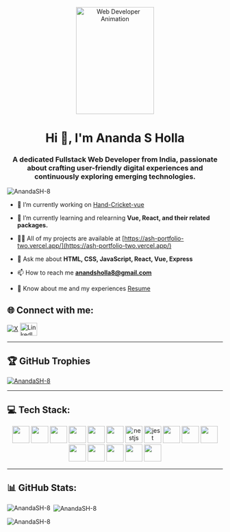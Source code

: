 <div align="center">
  <img width="60%" height="250px" src="https://cdn.dribbble.com/users/1162077/screenshots/3848914/programmer.gif" alt="Web Developer Animation" />
</div>

<h1 align="center">Hi 👋, I'm Ananda S Holla</h1>
<h3 align="center">A dedicated Fullstack Web Developer from India, passionate about crafting user-friendly digital experiences and continuously exploring emerging technologies.</h3>

<p align="left"> 
  <img src="https://komarev.com/ghpvc/?username=AnandaSH-8&label=Profile%20views&abbreviated=true&color=orange&style=for-the-badge&base=1125" 
    alt="AnandaSH-8" />
</p>

- 🔭 I’m currently working on [Hand-Cricket-vue](https://github.com/AnandaSH-8/Hand-Cricket-vue)

- 🌱 I’m currently learning and relearning **Vue, React, and their related packages.**

- 👨‍💻 All of my projects are available at [https://ash-portfolio-two.vercel.app/](https://ash-portfolio-two.vercel.app/)

- 💬 Ask me about **HTML, CSS, JavaScript, React, Vue, Express**

- 📫 How to reach me **anandsholla8@gmail.com**

- 📄 Know about me and my experiences [Resume](https://drive.google.com/file/d/1vK2CQSptXpXnWK8Lay6vJcBlrjIQVsIH/view)

## 🌐 Connect with me:
[![X](https://img.shields.io/badge/X-black.svg?logo=X&logoColor=white)](https://x.com/anandsholla8)
<a href="https://www.linkedin.com/in/ananda-s-holla-268b94147/" target="blank">
  <img align="center" src="https://raw.githubusercontent.com/rahuldkjain/github-profile-readme-generator/master/src/images/icons/Social/linked-in-alt.svg" alt="LinkedIn" height="30" width="40" />
</a>

---

## 🏆 GitHub Trophies
<p align="left">
  <a href="https://github.com/ryo-ma/github-profile-trophy">
    <img src="https://github-profile-trophy.vercel.app/?username=AnandaSH-8" alt="AnandaSH-8" />
  </a>
</p>

---

## 💻 Tech Stack:

<p align="center">
  <img src="https://cdn.jsdelivr.net/gh/devicons/devicon/icons/html5/html5-original.svg" height="40" />
  <img src="https://cdn.jsdelivr.net/gh/devicons/devicon/icons/css3/css3-original.svg" height="40" />
  <img src="https://cdn.jsdelivr.net/gh/devicons/devicon/icons/javascript/javascript-original.svg" height="40" />
  <img src="https://cdn.jsdelivr.net/gh/devicons/devicon/icons/typescript/typescript-original.svg" height="40" />
  <img src="https://cdn.jsdelivr.net/gh/devicons/devicon/icons/nodejs/nodejs-original.svg" height="40" />
  <img src="https://cdn.jsdelivr.net/gh/devicons/devicon/icons/express/express-original.svg" height="40" />
  <img src="https://cdn.jsdelivr.net/gh/devicons/devicon/icons/nestjs/nestjs-original.svg" height="40" alt="nestjs logo"  />
  <img src="https://cdn.jsdelivr.net/gh/devicons/devicon/icons/jest/jest-plain.svg" height="40" alt="jest logo"  />
  <img src="https://cdn.jsdelivr.net/gh/devicons/devicon/icons/mongodb/mongodb-original.svg" height="40" />
  <img src="https://cdn.jsdelivr.net/gh/devicons/devicon/icons/postgresql/postgresql-original.svg" height="40" />
  <img src="https://cdn.jsdelivr.net/gh/devicons/devicon/icons/react/react-original.svg" height="40" />
  <img src="https://cdn.jsdelivr.net/gh/devicons/devicon/icons/redux/redux-original.svg" height="40" />
  <img src="https://cdn.jsdelivr.net/gh/devicons/devicon/icons/materialui/materialui-original.svg" height="40" />
  <img src="https://cdn.jsdelivr.net/gh/devicons/devicon/icons/vuejs/vuejs-original.svg" height="40" />
  <img src="https://cdn.jsdelivr.net/gh/devicons/devicon/icons/vuetify/vuetify-original.svg" height="40" />
  <img src="https://cdn.jsdelivr.net/gh/devicons/devicon/icons/bootstrap/bootstrap-original.svg" height="40" />
</p>

---

## 📊 GitHub Stats:

<p><img align="left" src="https://github-readme-stats.vercel.app/api/top-langs?username=AnandaSH-8&show_icons=true&locale=en&layout=compact&theme=flag-india" alt="AnandaSH-8" /></p>

<p>&nbsp;<img align="center" src="https://github-readme-stats.vercel.app/api?username=AnandaSH-8&theme=flag-india&show_icons=true&locale=en" alt="AnandaSH-8" /></p>

<p><img align="center" src="https://github-readme-streak-stats.herokuapp.com/?user=AnandaSH-8&theme=flag-india" alt="AnandaSH-8" /></p>
